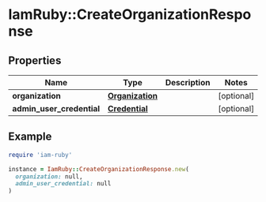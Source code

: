 # IamRuby::CreateOrganizationResponse

## Properties

| Name | Type | Description | Notes |
| ---- | ---- | ----------- | ----- |
| **organization** | [**Organization**](Organization.md) |  | [optional] |
| **admin_user_credential** | [**Credential**](Credential.md) |  | [optional] |

## Example

```ruby
require 'iam-ruby'

instance = IamRuby::CreateOrganizationResponse.new(
  organization: null,
  admin_user_credential: null
)
```

